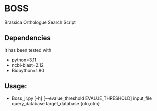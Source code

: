 # BOSS
Brassica Orthologue Search Script

## Dependencies
It has been tested with
- python=3.11
- ncbi-blast=2.12
- Biopython=1.80

## Usage:
 - Boss_jr.py [-h] [--evalue_threshold EVALUE_THRESHOLD] input_file query_database target_database {oto,otm}
